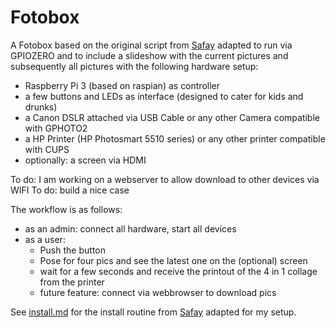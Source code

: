 # Fotobox
A Fotobox based on the original script from [Safay](www.github.com/safay/RPi_photobooth) adapted to run via GPIOZERO and to include a slideshow with the current pictures and subsequently all pictures with the following hardware setup:
  - Raspberry Pi 3 (based on raspian) as controller
  - a few buttons and LEDs as interface (designed to cater for kids and drunks)
  - a Canon DSLR attached via USB Cable or any other Camera compatible with GPHOTO2
  - a HP Printer (HP Photosmart 5510 series) or any other printer compatible with CUPS
  - optionally: a screen via HDMI

To do: I am working on a webserver to allow download to other devices via WIFI
To do: build a nice case

The workflow is as follows:
  - as an admin: connect all hardware, start all devices
  - as a user:  
    - Push the button
    - Pose for four pics and see the latest one on the (optional) screen
    - wait for a few seconds and receive the printout of the 4 in 1 collage from the printer
    - future feature: connect via webbrowser to download pics

See [install.md](https://github.com/Codeschnipsler/Fotobox/blob/master/install.md) for the install routine from [Safay](https://www.instructables.com/id/Raspberry-Pi-photo-booth-controller/) adapted for my setup.
